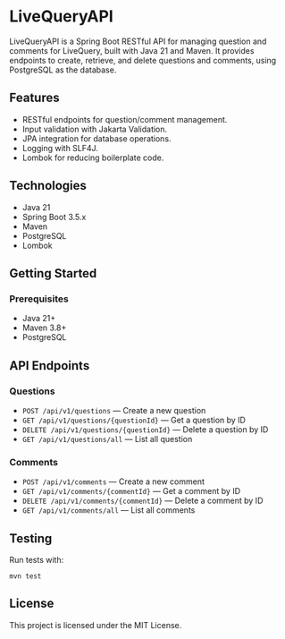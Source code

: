 # LiveQueryAPI

LiveQueryAPI is a Spring Boot RESTful API for managing question and comments for LiveQuery, built with Java 21 and Maven. 
It provides endpoints to create, retrieve, and delete questions and comments, using PostgreSQL as the database.

## Features

- RESTful endpoints for question/comment management.
- Input validation with Jakarta Validation.
- JPA integration for database operations.
- Logging with SLF4J.
- Lombok for reducing boilerplate code.

## Technologies

- Java 21
- Spring Boot 3.5.x
- Maven
- PostgreSQL
- Lombok

## Getting Started

### Prerequisites

- Java 21+
- Maven 3.8+
- PostgreSQL

## API Endpoints

### Questions
- `POST /api/v1/questions` — Create a new question
- `GET /api/v1/questions/{questionId}` — Get a question by ID
- `DELETE /api/v1/questions/{questionId}` — Delete a question by ID
- `GET /api/v1/questions/all` — List all question

### Comments
- `POST /api/v1/comments` — Create a new comment
- `GET /api/v1/comments/{commentId}` — Get a comment by ID
- `DELETE /api/v1/comments/{commentId}` — Delete a comment by ID
- `GET /api/v1/comments/all` — List all comments

## Testing
Run tests with:

```mvn test```

## License
This project is licensed under the MIT License.
